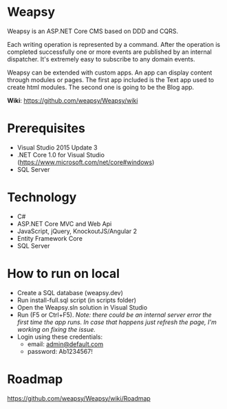 # Weapsy
Weapsy is an ASP.NET Core CMS based on DDD and CQRS.

Each writing operation is represented by a command. After the operation is completed successfully one or more events are published by an internal dispatcher.
It's extremely easy to subscribe to any domain events.

Weapsy can be extended with custom apps.
An app can display content through modules or pages.
The first app included is the Text app used to create html modules.
The second one is going to be the Blog app.

**Wiki**: https://github.com/weapsy/Weapsy/wiki

# Prerequisites

- Visual Studio 2015 Update 3
- .NET Core 1.0 for Visual Studio (https://www.microsoft.com/net/core#windows)
- SQL Server

# Technology

- C#
- ASP.NET Core MVC and Web Api
- JavaScript, jQuery, KnockoutJS/Angular 2
- Entity Framework Core
- SQL Server

# How to run on local

- Create a SQL database (weapsy.dev)
- Run install-full.sql script (in scripts folder)
- Open the Weapsy.sln solution in Visual Studio
- Run (F5 or Ctrl+F5). _Note: there could be an internal server error the first time the app runs. In case that happens just refresh the page, I'm working on fixing the issue._
- Login using these credentials:
  - email: admin@default.com
  - password: Ab1234567!

# Roadmap

https://github.com/weapsy/Weapsy/wiki/Roadmap
